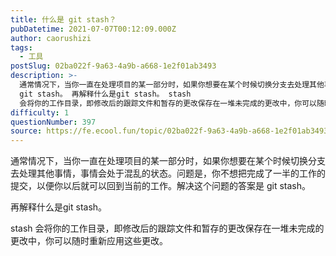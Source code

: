 ```yaml
---
title: 什么是 git stash？
pubDatetime: 2021-07-07T00:12:09.000Z
author: caorushizi
tags:
  - 工具
postSlug: 02ba022f-9a63-4a9b-a668-1e2f01ab3493
description: >-
  通常情况下，当你一直在处理项目的某一部分时，如果你想要在某个时候切换分支去处理其他事情，事情会处于混乱的状态。问题是，你不想把完成了一半的工作的提交，以便你以后就可以回到当前的工作。解决这个问题的答案是
  git stash。 再解释什么是git stash。 stash
  会将你的工作目录，即修改后的跟踪文件和暂存的更改保存在一堆未完成的更改中，你可以随时重新应用这些更改。
difficulty: 1
questionNumber: 397
source: https://fe.ecool.fun/topic/02ba022f-9a63-4a9b-a668-1e2f01ab3493
---
```


通常情况下，当你一直在处理项目的某一部分时，如果你想要在某个时候切换分支去处理其他事情，事情会处于混乱的状态。问题是，你不想把完成了一半的工作的提交，以便你以后就可以回到当前的工作。解决这个问题的答案是 git stash。

再解释什么是git stash。

stash 会将你的工作目录，即修改后的跟踪文件和暂存的更改保存在一堆未完成的更改中，你可以随时重新应用这些更改。
